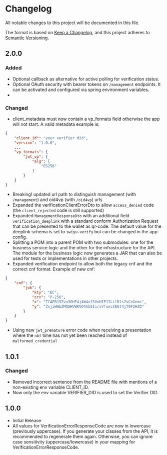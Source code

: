 # Changelog

All notable changes to this project will be documented in this file.

The format is based on [Keep a Changelog](https://keepachangelog.com/en/1.1.0/),
and this project adheres to [Semantic Versioning](https://semver.org/spec/v2.0.0.html).

## 2.0.0

### Added

- Optional callback as alternative for active polling for verification status.
- Optional OAuth security with bearer tokens on `/management` endpoints.
  It can be activated and configured via spring environment variables.
- 
### Changed

- client_metadata must now contain a vp_formats field otherwise the app will not start. A valid metadata example is:
```json
{
    "client_id": "your verifier did",
    "version": "1.0.0",
    ...
    "vp_formats": {
        "jwt_vp": {
            "alg": [
                "ES256"
            ]
        }
    }
}
```
- Breaking! updated url path to distinguish management (with `/management`) and oid4vp (with `/oid4vp`) urls
- Expanded the verificationClientErrorDto to allow `access_denied` code (the `client_rejected` code is still supported)
- Expanded `ManagementResponseDto` with an additional field `verification_deeplink` with a standard conform
  Authorization Request that can be presented to the wallet as qr-code. The default value for the deeplink schema is set
  to `swiyu-verify` but can be changed in the app-config.
- Splitting a POM into a parent POM with two submodules: one for the business service logic and the other for the
  infrastructure for the API. The module for the business logic now generates a JAR that can also be used for tests
  or implementations in other projects.
- Expanded verification endpoint to allow both the legacy cnf and the correct cnf format. Example of new cnf:

```json
{
    "cnf": {
        "jwk": {
            "kty": "EC",
            "crv": "P-256",
            "x": "TCAER19Zvu3OHF4j4W4vfSVoHIP1ILilDls7vCeGemc",
            "y": "ZxjiWWbZMQGHVWKVQ4hbSIirsVfuecCE6t4jT9F2HZQ"
        }
    }
}
```

- Using new `jwt_premature` error code when receiving a presentation where the `nbf` time has not yet been reached instead of `malformed_credential` 

## 1.0.1

### Changed

- Removed incorrect sentence from the README file with mentions of a non-existing env variable CLIENT_ID.
- Now only the env variable VERIFIER_DID is used to set the Verifier DID.

## 1.0.0

- Initial Release
- All values for VerificationErrorResponseCode are now in lowercase (previously uppercase).
  If you generate your classes from the API, it is recommended to regenerate them again.
  Otherwise, you can ignore case sensitivity (uppercase/lowercase) in your mapping for VerificationErrorResponseCode.